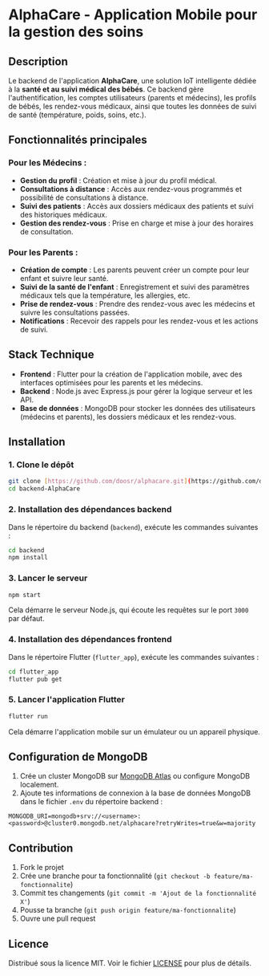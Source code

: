 # AlphaCare - Application Mobile pour la gestion des soins

## Description

Le backend de l'application **AlphaCare**, une solution IoT intelligente dédiée à la **santé et au suivi médical des bébés**. Ce backend gère l'authentification, les comptes utilisateurs (parents et médecins), les profils de bébés, les rendez-vous médicaux, ainsi que toutes les données de suivi de santé (température, poids, soins, etc.).

## Fonctionnalités principales

### Pour les Médecins :
- **Gestion du profil** : Création et mise à jour du profil médical.
- **Consultations à distance** : Accès aux rendez-vous programmés et possibilité de consultations à distance.
- **Suivi des patients** : Accès aux dossiers médicaux des patients et suivi des historiques médicaux.
- **Gestion des rendez-vous** : Prise en charge et mise à jour des horaires de consultation.

### Pour les Parents :
- **Création de compte** : Les parents peuvent créer un compte pour leur enfant et suivre leur santé.
- **Suivi de la santé de l'enfant** : Enregistrement et suivi des paramètres médicaux tels que la température, les allergies, etc.
- **Prise de rendez-vous** : Prendre des rendez-vous avec les médecins et suivre les consultations passées.
- **Notifications** : Recevoir des rappels pour les rendez-vous et les actions de suivi.

## Stack Technique

- **Frontend** : Flutter pour la création de l'application mobile, avec des interfaces optimisées pour les parents et les médecins.
- **Backend** : Node.js avec Express.js pour gérer la logique serveur et les API.
- **Base de données** : MongoDB pour stocker les données des utilisateurs (médecins et parents), les dossiers médicaux et les rendez-vous.

## Installation

### 1. Clone le dépôt

```bash
git clone [https://github.com/doosr/alphacare.git](https://github.com/doosr/backend-AlphaCare)
cd backend-AlphaCare
```

### 2. Installation des dépendances backend

Dans le répertoire du backend (`backend`), exécute les commandes suivantes :

```bash
cd backend
npm install
```

### 3. Lancer le serveur

```bash
npm start
```

Cela démarre le serveur Node.js, qui écoute les requêtes sur le port `3000` par défaut.

### 4. Installation des dépendances frontend

Dans le répertoire Flutter (`flutter_app`), exécute les commandes suivantes :

```bash
cd flutter_app
flutter pub get
```

### 5. Lancer l'application Flutter

```bash
flutter run
```

Cela démarre l'application mobile sur un émulateur ou un appareil physique.

## Configuration de MongoDB

1. Crée un cluster MongoDB sur [MongoDB Atlas](https://www.mongodb.com/cloud/atlas) ou configure MongoDB localement.
2. Ajoute tes informations de connexion à la base de données MongoDB dans le fichier `.env` du répertoire backend :

```env
MONGODB_URI=mongodb+srv://<username>:<password>@cluster0.mongodb.net/alphacare?retryWrites=true&w=majority
```

## Contribution

1. Fork le projet
2. Crée une branche pour ta fonctionnalité (`git checkout -b feature/ma-fonctionnalite`)
3. Commit tes changements (`git commit -m 'Ajout de la fonctionnalité X'`)
4. Pousse ta branche (`git push origin feature/ma-fonctionnalite`)
5. Ouvre une pull request

## Licence

Distribué sous la licence MIT. Voir le fichier [LICENSE](LICENSE) pour plus de détails.
